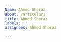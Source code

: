 ```yaml
---
Name: Ahmed Sheraz
about: Particulars
title: Ahmed Sheraz
labels: ''
assignees: Ahmed Sheraz

---
```

